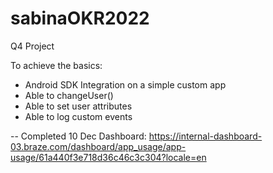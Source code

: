 # sabinaOKR2022

Q4 Project

To achieve the basics:

- Android SDK Integration on a simple custom app
- Able to changeUser()
- Able to set user attributes
- Able to log custom events

-- Completed 10 Dec
Dashboard: https://internal-dashboard-03.braze.com/dashboard/app_usage/app-usage/61a440f3e718d36c46c3c304?locale=en
